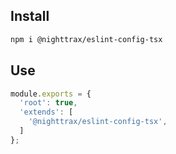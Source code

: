 ## Install

```sh
npm i @nighttrax/eslint-config-tsx
```


## Use

```js
module.exports = {
  'root': true,
  'extends': [
    '@nighttrax/eslint-config-tsx',
  ]
};
```
